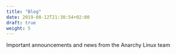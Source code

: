 ```yaml
---
title: "Blog"
date: 2019-08-12T21:38:54+02:00
draft: true
weight: 5
---
```


Important announcements and news from the Anarchy Linux team